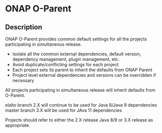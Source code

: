 
# ONAP O-Parent

## Description

ONAP O-Parent provides common default settings for all the projects participating in simultaneous release.

* Isolate all the common external dependencies, default version, dependency management, plugin management, etc.
* Avoid duplicate/conflicting settings for each project
* Each project sets its parent to inherit the defaults from ONAP Parent
* Project level external dependencies and versions can be overridden if necessary

All projects participating in simultaneous release will inherit defaults from O-Parent.


elalto branch 2.X will continue to be used for Java 8/Java 9 dependencies
master branch 3.X will be used for JAva 11 dependencies

Projects should refer to either the 2.X  release Java 8/9 or 3.X release as appropriate.

